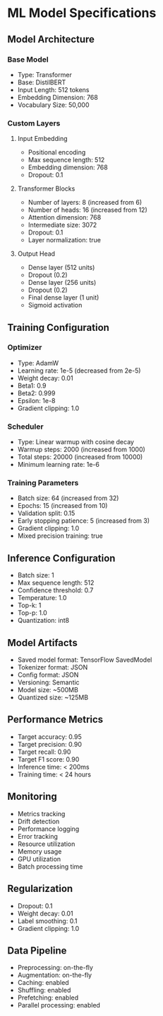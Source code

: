 # ML Model Specifications

## Model Architecture

### Base Model
- Type: Transformer
- Base: DistilBERT
- Input Length: 512 tokens
- Embedding Dimension: 768
- Vocabulary Size: 50,000

### Custom Layers
1. Input Embedding
   - Positional encoding
   - Max sequence length: 512
   - Embedding dimension: 768
   - Dropout: 0.1

2. Transformer Blocks
   - Number of layers: 8 (increased from 6)
   - Number of heads: 16 (increased from 12)
   - Attention dimension: 768
   - Intermediate size: 3072
   - Dropout: 0.1
   - Layer normalization: true

3. Output Head
   - Dense layer (512 units)
   - Dropout (0.2)
   - Dense layer (256 units)
   - Dropout (0.2)
   - Final dense layer (1 unit)
   - Sigmoid activation

## Training Configuration

### Optimizer
- Type: AdamW
- Learning rate: 1e-5 (decreased from 2e-5)
- Weight decay: 0.01
- Beta1: 0.9
- Beta2: 0.999
- Epsilon: 1e-8
- Gradient clipping: 1.0

### Scheduler
- Type: Linear warmup with cosine decay
- Warmup steps: 2000 (increased from 1000)
- Total steps: 20000 (increased from 10000)
- Minimum learning rate: 1e-6

### Training Parameters
- Batch size: 64 (increased from 32)
- Epochs: 15 (increased from 10)
- Validation split: 0.15
- Early stopping patience: 5 (increased from 3)
- Gradient clipping: 1.0
- Mixed precision training: true

## Inference Configuration
- Batch size: 1
- Max sequence length: 512
- Confidence threshold: 0.7
- Temperature: 1.0
- Top-k: 1
- Top-p: 1.0
- Quantization: int8

## Model Artifacts
- Saved model format: TensorFlow SavedModel
- Tokenizer format: JSON
- Config format: JSON
- Versioning: Semantic
- Model size: ~500MB
- Quantized size: ~125MB

## Performance Metrics
- Target accuracy: 0.95
- Target precision: 0.90
- Target recall: 0.90
- Target F1 score: 0.90
- Inference time: < 200ms
- Training time: < 24 hours

## Monitoring
- Metrics tracking
- Drift detection
- Performance logging
- Error tracking
- Resource utilization
- Memory usage
- GPU utilization
- Batch processing time

## Regularization
- Dropout: 0.1
- Weight decay: 0.01
- Label smoothing: 0.1
- Gradient clipping: 1.0

## Data Pipeline
- Preprocessing: on-the-fly
- Augmentation: on-the-fly
- Caching: enabled
- Shuffling: enabled
- Prefetching: enabled
- Parallel processing: enabled 